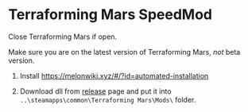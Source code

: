 # Terraforming Mars SpeedMod

Close Terraforming Mars if open.

Make sure you are on the latest version of Terraforming Mars, _not_ beta version.

1. Install https://melonwiki.xyz/#/?id=automated-installation

2. Download dll from [release](https://github.com/almenjonatan/terraforming-mars-speed-mod/releases/tag/1.0.2) page and put it into ```..\steamapps\common\Terraforming Mars\Mods\``` folder.
